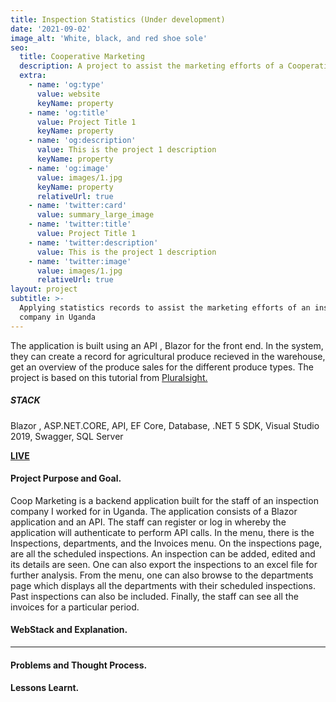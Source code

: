 ```yaml
---
title: Inspection Statistics (Under development)
date: '2021-09-02'
image_alt: 'White, black, and red shoe sole'
seo:
  title: Cooperative Marketing
  description: A project to assist the marketing efforts of a Cooperative Union in Uganda
  extra:
    - name: 'og:type'
      value: website
      keyName: property
    - name: 'og:title'
      value: Project Title 1
      keyName: property
    - name: 'og:description'
      value: This is the project 1 description
      keyName: property
    - name: 'og:image'
      value: images/1.jpg
      keyName: property
      relativeUrl: true
    - name: 'twitter:card'
      value: summary_large_image
    - name: 'twitter:title'
      value: Project Title 1
    - name: 'twitter:description'
      value: This is the project 1 description
    - name: 'twitter:image'
      value: images/1.jpg
      relativeUrl: true
layout: project
subtitle: >-
  Applying statistics records to assist the marketing efforts of an inspection
  company in Uganda
---
```

The application is built using an API , Blazor for the front end. In the system, they can create a record for agricultural produce recieved in the warehouse, get an overview of the produce sales for the different produce types. The  project is based on this tutorial from  [Pluralsight. ](https://app.pluralsight.com/library/courses/architecting-asp-dot-net-core-applications-best-practices/table-of-contents)

##### **STACK**

Blazor , ASP.NET.CORE, API, EF Core, Database, .NET 5 SDK, Visual Studio 2019, Swagger, SQL Server

[**LIVE**](https://www.example.com)

#### **Project Purpose and Goal.**

Coop Marketing is a backend application built for the staff of an inspection company I worked for in Uganda. The application consists of a Blazor application and an API. The staff can register or log in whereby the application will authenticate to perform API calls. In the menu, there is the Inspections, departments, and the Invoices menu.  On the inspections page, are all the scheduled inspections. An inspection can be added, edited and its details are seen. One can also export the inspections to an excel file for further analysis. From the menu, one can also browse to the
departments page which displays all the departments with their scheduled inspections. Past inspections can also be included. Finally, the staff can see all the invoices for a particular period.

#### **WebStack and Explanation.**

****

#### **Problems and Thought Process.**

#### **Lessons Learnt.**
